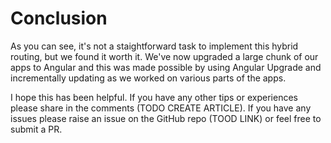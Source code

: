 # Conclusion

As you can see, it's not a staightforward task to implement this hybrid routing, but we found it worth it. We've now upgraded a large chunk of our apps to Angular and this was made possible by using Angular Upgrade and incrementally updating as we worked on various parts of the apps.

I hope this has been helpful. If you have any other tips or experiences please share in the comments (TODO CREATE ARTICLE). If you have any issues please raise an issue on the GitHub repo (TOOD LINK) or feel free to submit a PR.
